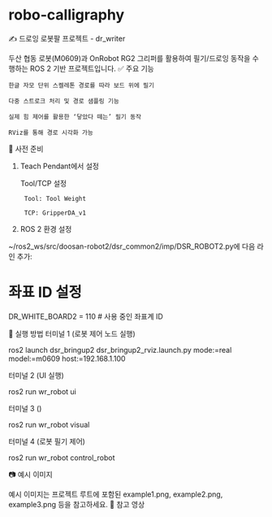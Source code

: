 # robo-calligraphy


✍️ 드로잉 로봇팔 프로젝트 - dr_writer

두산 협동 로봇(M0609)과 OnRobot RG2 그리퍼를 활용하여 필기/드로잉 동작을 수행하는 ROS 2 기반 프로젝트입니다.
✅ 주요 기능

    한글 자모 단위 스켈레톤 경로를 따라 보드 위에 필기

    다중 스트로크 처리 및 경로 샘플링 기능

    실제 힘 제어를 활용한 ‘닿았다 떼는’ 필기 동작

    RViz를 통해 경로 시각화 가능

🔧 사전 준비
1. Teach Pendant에서 설정

    Tool/TCP 설정

        Tool: Tool Weight

        TCP: GripperDA_v1

2. ROS 2 환경 설정

~/ros2_ws/src/doosan-robot2/dsr_common2/imp/DSR_ROBOT2.py에 다음 라인 추가:

# 좌표 ID 설정
DR_WHITE_BOARD2 = 110  # 사용 중인 좌표계 ID

🚀 실행 방법
터미널 1 (로봇 제어 노드 실행)

ros2 launch dsr_bringup2 dsr_bringup2_rviz.launch.py mode:=real model:=m0609 host:=192.168.1.100

터미널 2 (UI 실행)

ros2 run wr_robot ui

터미널 3 ()

ros2 run wr_robot visual

터미널 4 (로봇 필기 제어)

ros2 run wr_robot control_robot

📷 예시 이미지

예시 이미지는 프로젝트 루트에 포함된 example1.png, example2.png, example3.png 등을 참고하세요.
🎥 참고 영상


